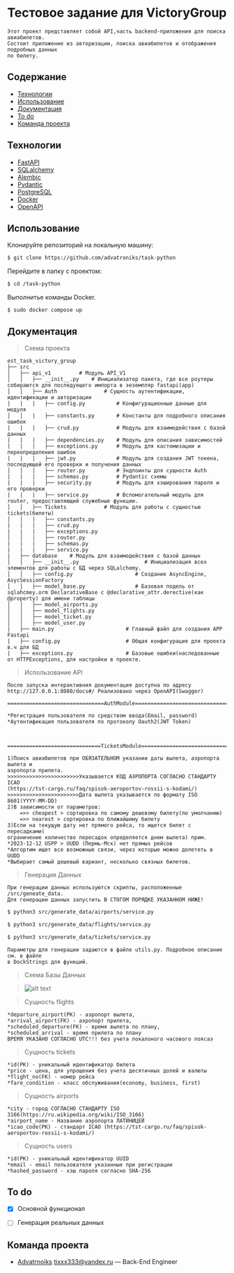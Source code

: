 # Тестовое задание для VictoryGroup


    Этот проект представляет собой API,часть backend-приложения для поиска авиабилетов.
    Состоит приложение из авторизации, поиска авиабилетов и отображения подробных данных
    по билету.

   
    

## Содержание
- [Технологии](#технологии)
- [Использование](#использование)
- [Документация](#документация)
- [To do](#to-do)
- [Команда проекта](#команда-проекта)

## Технологии
- [FastAPI](https://fastapi.tiangolo.com/)
- [SQLalchemy](https://www.sqlalchemy.org/)
- [Alembic](https://alembic.sqlalchemy.org/en/latest/)
- [Pydantic](https://docs.pydantic.dev/latest/)
- [PostgreSQL](https://www.postgresql.org/)
- [Docker](https://www.docker.com/)
- [OpenAPI](https://www.openapis.org/)


## Использование
Клонируйте репозиторий на локальную машину:
```sh
$ git clone https://github.com/advatroniks/task-python
```

Перейдите в папку с проектом:
```sh
$ cd /task-python
```

Выполнитье команды Docker.
```docker
$ sudo docker compose up
```

## Документация
> Схема проекта

```  
est_task_victory_group 
├── src
│   ├── api_v1         # Модуль API_V1 
│   │   ├── __init__.py    # Инициализатор пакета, где все роутеры собираются для последуещего импорта в эеземпляр fastapi(app)
│   │   ├── Auth               # Сущность аутентификации, идентификации и авторизации
|   |   |   ├── config.py          # Конфигурационные данные для модуля
│   │   |   ├── constants.py       # Константы для подробного описания ошибок
|   |   |   ├── crud.py            # Модуль для взаимодействия с базой данных
|   |   |   ├── dependencies.py    # Модуль для описания зависимостей 
|   |   |   ├── exceptions.py      # Модуль для кастомизации и переопределения ошибок
|   |   |   ├── jwt.py             # Модуль для создания JWT токена, последующей его проверки и получения данных
│   │   |   ├── router.py          # Эндпоинты для сущности Auth
|   |   |   ├── schemas.py         # Pydantic схемы
|   |   |   ├── security.py        # Модуль для хэширования пароля и его проверки
|   |   |   ├── service.py         # Вспомогательный модуль для router, предоставляющий служебные функции.
│   │   ├── Tickets            # Модуль для работы с сущностью tickets(билеты)       
│   │   |   ├── constants.py       
|   |   |   ├── crud.py            
|   |   |   ├── exceptions.py                 
│   │   |   ├── router.py         
|   |   |   ├── schemas.py   
|   |   |   ├── service.py         
|   ├── database    # Модуль для взаимодействия с базой данных
│   │   ├── __init__.py                     # Инициализация всех элементов для работы с БД через SQLalchemy.
│   │   ├── config.py                    # Создание AsyncEngine, AsycSessionFactory
│   │   ├── model_base.py                # Базовая подель от sqlahcmey.orm DeclarativeBase с @declarative_attr.derective(как @property) для имени таблицы
│   │   ├── model_airports.py
│   │   ├── model_flights.py
│   │   ├── model_ticket.py
│   │   ├── model_user.py
|   ├── main.py                       # Главный файл для создания APP Fastapi
|   ├── config.py                     # Общая конфигурация для проекта в.ч для БД
|   ├── exceptions.py                 # Базовые ошибки(наследованные от HTTPExceptions, для настройки в проекте.
```  



> Использование API

    После запуска интерактивния документация доступна по адресу 
    http://127.0.0.1:8080/docs#/ Реализовано через OpenAPI(Swagger)
    
    ===============================AuthModule====================================

    *Регистрация пользователя по средством ввода(Email, password)
    *Аутентификация пользователя по протоколу Oauth2(JWT Token)
    


    ==============================TicketsModule===================================

    1)Поиск авиабилетов при ОБЯЗАТЕЛЬНОМ указании даты вылета, аэропорта вылета и 
    аэропорта прилета. 
    >>>>>>>>>>>>>>>>>>>>>>>Указывается КОД АЭРОПОРТА СОГЛАСНО СТАНДАРТУ ICAO
    (https://tst-cargo.ru/faq/spisok-aeroportov-rossii-s-kodami/)
    >>>>>>>>>>>>>>>>>>>>>>>Дата вылета указывается по формату ISO 8601(YYYY-MM-DD)
    2)В зависимости от параметров:
        =>> cheapest > сортировка по самому дешевому билету(по умолчанию)
        =>> nearest > сортировка по ближайшему билету
    3)Если на текущую дату нет прямого рейса, то ищется билет с пересадками(
    ограничение количество пересадок определяется днем вылета) прим.
    *2023-12-12 USPP > UUDD (Пермь-Мск) нет прямых рейсов
    *Алгортим ищет все возможные связи, через которые можно долететь в UUDD
    *Выбирает самый дешевый вариант, несколько связных билетов.


>Генерация Данных
    
    При генерации данных используются скрипты, расположенные /src/geneate_data.
    Для генерации данных запустить В СТОГОМ ПОРЯДКЕ УКАЗАННОМ НИЖЕ!


```sh
$ python3 src/generate_data/airports/service.py
```
```sh
$ python3 src/generate_data/flights/service.py  
```
```sh
$ python3 src/generate_data/tickets/service.py
```

    Параметры для генерации задаются в файле utils.py. Подробное описание см. в файле
    в DockStrings для функций.

>Схема Базы Данных

>![alt text](https://i.ibb.co/ZNR9gB3/database-schema.jpg)

>Сущность flights

    *departure_airport(PK) - аэропорт вылета,
    *arrival_airport(FK) - аэропорт прилета,
    *scheduled_departure(FK) - время вылета по плану,
    *scheduled_arrival - время прилета по плану
    ВРЕМЯ УКАЗАНО СОГЛАСНО UTC!!! без учета локалоного часового поясаэ

>Сущность tickets

    *id(PK) - уникальный идентификатор билета
    *price - цена, для упрощения без учета десятичных долей и валюты
    *flight_no(FK) - номер рейса
    *fare_condition - класс обслуживания(economy, business, first)

>Сущность airports

    *city - город СОГЛАСНО СТАНДАРТУ ISO 3166(https://ru.wikipedia.org/wiki/ISO_3166)
    *airport_name - Название аэропорта ЛАТИНИЦЕЙ
    *icao_code(PK) - стандарт ICAO (https://tst-cargo.ru/faq/spisok-aeroportov-rossii-s-kodami/)

>Сущность users

    *id(PK) - уникальный идентификатор UUID
    *email - email пользователя указанные при регистрации
    *hashed_password - хэш пароля согласно SHA-256


## To do
- [x] Основной функционал
- [ ] Генерация реальных данных


## Команда проекта
- [Advatrnoiks](t.me/advatroniks) tixxx333@yandex.ru — Back-End Engineer
